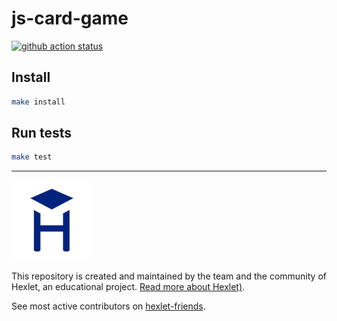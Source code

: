 # js-card-game

[![github action status](https://github.com/hexlet-components/js-card-game/workflows/Node%20CI/badge.svg)](https://github.com/hexlet-components/js-card-game/actions)

## Install

```bash
make install
```

## Run tests

```bash
make test
```

---

[![Hexlet Ltd. logo](https://raw.githubusercontent.com/Hexlet/assets/master/images/hexlet_logo128.png)](https://hexlet.io?utm_source=github&utm_medium=link&utm_campaign=js-card-game)

This repository is created and maintained by the team and the community of Hexlet, an educational project. [Read more about Hexlet)](https://hexlet.io?utm_source=github&utm_medium=link&utm_campaign=js-card-game).

See most active contributors on [hexlet-friends](https://friends.hexlet.io/).
